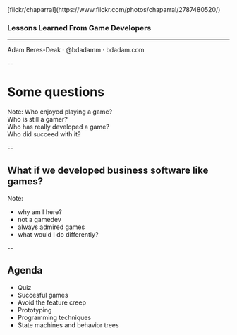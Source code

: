 <!-- .slide: data-background="images/2787480520_47bfb95290_o.jpg" -->
<div class="attribution">[flickr/chaparral](https://www.flickr.com/photos/chaparral/2787480520/)</div>


### Lessons Learned From Game Developers

***

Adam Beres-Deak &middot; @bdadamm &middot; bdadam.com

--

# Some questions

Note:
Who enjoyed playing a game?  
Who is still a gamer?  
Who has really developed a game?  
Who did succeed with it?

--

## What if we developed business software like games?

Note:
- why am I here?  
- not a gamedev
- always admired games
- what would I do differently?

--

## Agenda
- Quiz
- Succesful games
- Avoid the feature creep
- Prototyping
- Programming techniques
- State machines and behavior trees
